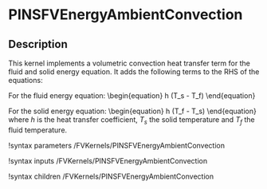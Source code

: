 # PINSFVEnergyAmbientConvection

## Description

This kernel implements a volumetric convection heat transfer term for the fluid and solid energy equation.
It adds the following terms to the RHS of the equations:

For the fluid energy equation:
\begin{equation}
h (T_s - T_f)
\end{equation}

For the solid energy equation:
\begin{equation}
h (T_f - T_s)
\end{equation}
where $h$ is the heat transfer coefficient, $T_s$ the solid temperature and $T_f$ the fluid temperature.

!syntax parameters /FVKernels/PINSFVEnergyAmbientConvection

!syntax inputs /FVKernels/PINSFVEnergyAmbientConvection

!syntax children /FVKernels/PINSFVEnergyAmbientConvection
